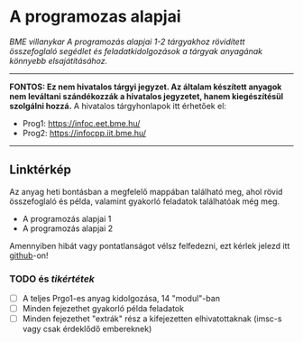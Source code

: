 # A programozas alapjai

*BME villanykar A programozás alapjai 1-2 tárgyakhoz rövidített összefoglaló segédlet és feladatkidolgozások a tárgyak anyagának könnyebb elsajátításához.*

---

**FONTOS: Ez nem hivatalos tárgyi jegyzet. Az általam készített anyagok nem leváltani szándékozzák a hivatalos jegyzetet, hanem kiegészítésül szolgálni hozzá.** A hivatalos tárgyhonlapok itt érhetőek el:

- Prog1: <https://infoc.eet.bme.hu/>
- Prog2: <https://infocpp.iit.bme.hu/>

---

## Linktérkép

Az anyag heti bontásban a megfelelő mappában található meg, ahol rövid összefoglaló és példa, valamint gyakorló feladatok találhatóak még meg.

- A programozás alapjai 1
- A programozás alapjai 2

Amennyiben hibát vagy pontatlanságot vélsz felfedezni, ezt kérlek jelezd itt [github](https://github.com/itsthatMatthew/A_programozas_alapjai/issues)-on!

### TODO és *tikértétek*

- [ ] A teljes Prgo1-es anyag kidolgozása, 14 "modul"-ban
- [ ] Minden fejezethet gyakorló példa feladatok
- [ ] Minden fejezethet "extrák" rész a kifejezetten elhivatottaknak (imsc-s vagy csak érdeklődő embereknek)

